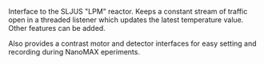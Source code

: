 Interface to the SLJUS "LPM" reactor. Keeps a constant stream
of traffic open in a threaded listener which updates the
latest temperature value. Other features can be added.

Also provides a contrast motor and detector interfaces for easy
setting and recording during NanoMAX eperiments.

